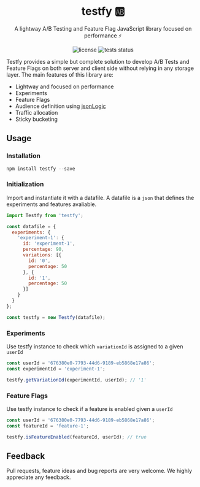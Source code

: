 <h1 align="center">
  testfy 🆎
</h1>

<p align="center">
  A lightway A/B Testing and Feature Flag JavaScript library focused on performance ⚡️
</p>
<p align="center">
  <img alt="license" src="https://img.shields.io/badge/license-MIT-blue.svg">
  <img alt="tests status" src="https://github.com/andresz1/size-limit-action/workflows/test/badge.svg">
</p>

Testfy provides a simple but complete solution to develop A/B Tests and Feature Flags on both server and client side without relying in any storage layer. The main features of this library are:
- Lightway and focused on performance
- Experiments
- Feature Flags
- Audience definition using [jsonLogic](http://jsonlogic.com/)
- Traffic allocation
- Sticky bucketing


## Usage

### Installation
```js
npm install testfy --save
```


### Initialization
Import and instantiate it with a datafile. A datafile is a `json` that defines the experiments and features avaliable.
```js
import Testfy from 'testfy';

const datafile = {
  experiments: {
    'experiment-1': {
      id: 'experiment-1',
      percentage: 90,
      variations: [{
        id: '0',
        percentage: 50
      }, {
        id: '1',
        percentage: 50
      }]
    }
  }
};

const testfy = new Testfy(datafile);
```

### Experiments
Use testfy instance to check which `variationId` is assigned to a given `userId`
```js
const userId = '676380e0-7793-44d6-9189-eb5868e17a86';
const experimentId = 'experiment-1';

testfy.getVariationId(experimentId, userId); // '1'
```

### Feature Flags
Use testfy instance to check if a feature is enabled given a `userId`
```js
const userId = '676380e0-7793-44d6-9189-eb5868e17a86';
const featureId = 'feature-1';

testfy.isFeatureEnabled(featureId, userId); // true
```

## Feedback

Pull requests, feature ideas and bug reports are very welcome. We highly appreciate any feedback.
